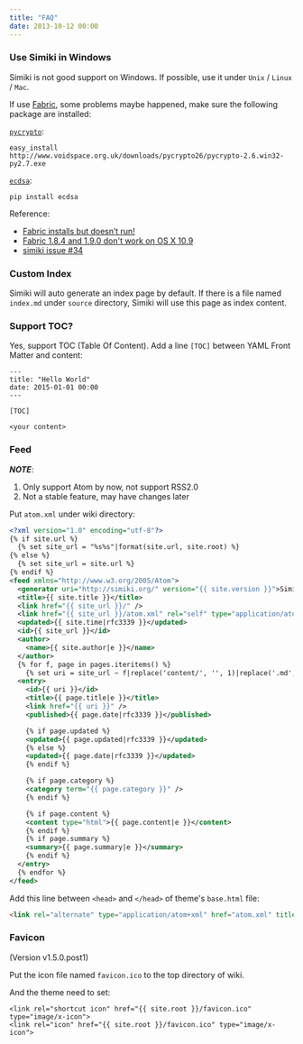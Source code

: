 ```yaml
---
title: "FAQ"
date: 2013-10-12 00:00
---
```


### Use Simiki in Windows ###

Simiki is not good support on Windows. If possible, use it under `Unix` / `Linux` / `Mac`.

If use [Fabric](http://www.fabfile.org/), some problems maybe happened, make sure the following package are installed:

[`pycrypto`](http://www.voidspace.org.uk/python/modules.shtml#pycrypto):

	easy_install http://www.voidspace.org.uk/downloads/pycrypto26/pycrypto-2.6.win32-py2.7.exe

[`ecdsa`](https://pypi.python.org/pypi/ecdsa/):

	pip install ecdsa

Reference:

* [Fabric installs but doesn’t run!](http://www.fabfile.org/faq.html#fabric-installs-but-doesn-t-run)
* [Fabric 1.8.4 and 1.9.0 don't work on OS X 10.9](https://github.com/fabric/fabric/issues/1157)
* [simiki issue #34](https://github.com/tankywoo/simiki/issues/34)

### Custom Index ###

Simiki will auto generate an index page by default. If there is a file named `index.md` under `source` directory, Simiki will use this page as index content.

### Support TOC? ###

Yes, support TOC (Table Of Content). Add a line `[TOC]` between YAML Front Matter and content:

	---
	title: "Hello World"
	date: 2015-01-01 00:00
	---

	[TOC]

	<your content>

### Feed ###

***NOTE***:

1. Only support Atom by now, not support RSS2.0
2. Not a stable feature, may have changes later

Put `atom.xml` under wiki directory:

```xml
<?xml version="1.0" encoding="utf-8"?>
{% if site.url %}
  {% set site_url = "%s%s"|format(site.url, site.root) %}
{% else %}
  {% set site_url = site.url %}
{% endif %}
<feed xmlns="http://www.w3.org/2005/Atom">
  <generator uri="http://simiki.org/" version="{{ site.version }}">Simiki</generator>
  <title>{{ site.title }}</title>
  <link href="{{ site_url }}/" />
  <link href="{{ site_url }}/atom.xml" rel="self" type="application/atom+xml" />
  <updated>{{ site.time|rfc3339 }}</updated>
  <id>{{ site_url }}</id>
  <author>
    <name>{{ site.author|e }}</name>
  </author>
  {% for f, page in pages.iteritems() %}
    {% set uri = site_url ~ f|replace('content/', '', 1)|replace('.md', '.html', 1) %}
  <entry>
    <id>{{ uri }}</id>
    <title>{{ page.title|e }}</title>
    <link href="{{ uri }}" />
    <published>{{ page.date|rfc3339 }}</published>

    {% if page.updated %}
    <updated>{{ page.updated|rfc3339 }}</updated>
    {% else %}
    <updated>{{ page.date|rfc3339 }}</updated>
    {% endif %}

    {% if page.category %}
    <category term="{{ page.category }}" />
    {% endif %}

    {% if page.content %}
    <content type="html">{{ page.content|e }}</content>
    {% endif %}
    {% if page.summary %}
    <summary>{{ page.summary|e }}</summary>
    {% endif %}
  </entry>
  {% endfor %}
</feed>
```

Add this line between `<head>` and `</head>` of theme's `base.html` file:

```html
<link rel="alternate" type="application/atom+xml" href="atom.xml" title="Atom feed">
```

### Favicon ###

(Version v1.5.0.post1)

Put the icon file named `favicon.ico` to the top directory of wiki.

And the theme need to set:

	<link rel="shortcut icon" href="{{ site.root }}/favicon.ico" type="image/x-icon">
	<link rel="icon" href="{{ site.root }}/favicon.ico" type="image/x-icon">

